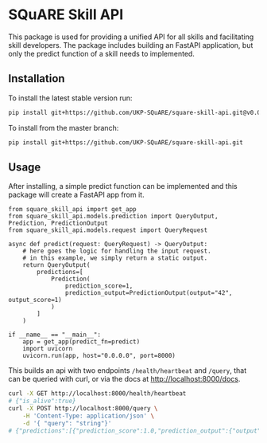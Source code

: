 # SQuARE Skill API
This package is used for providing a unified API for all skills and facilitating skill developers. The package includes building an FastAPI application, but only the predict function of a skill needs to implemented.

## Installation
To install the latest stable version run:
```bash
pip install git+https://github.com/UKP-SQuARE/square-skill-api.git@v0.0.12
```
To install from the master branch:
```bash
pip install git+https://github.com/UKP-SQuARE/square-skill-api.git
```

## Usage
After installing, a simple predict function can be implemented and this package will create a FastAPI app from it.
```python3
from square_skill_api import get_app
from square_skill_api.models.prediction import QueryOutput, Prediction, PredictionOutput
from square_skill_api.models.request import QueryRequest

async def predict(request: QueryRequest) -> QueryOutput:
    # here goes the logic for handling the input request.
    # in this example, we simply return a static output.
    return QueryOutput(
        predictions=[
            Prediction(
                prediction_score=1, 
                prediction_output=PredictionOutput(output="42", output_score=1)
            )
        ]
    )

if __name__ == "__main__":
    app = get_app(predict_fn=predict)
    import uvicorn
    uvicorn.run(app, host="0.0.0.0", port=8000)
```
This builds an api with two endpoints `/health/heartbeat` and `/query`, that can be queried with curl, or via the docs at [http://localhost:8000/docs](http://localhost:8000/docs).
```bash
curl -X GET http://localhost:8000/health/heartbeat
# {"is_alive":true}
curl -X POST http://localhost:8000/query \
    -H 'Content-Type: application/json' \
    -d '{ "query": "string"}'
# {"predictions":[{"prediction_score":1.0,"prediction_output":{"output":"42","output_score":1.0},"prediction_documents":[]}]}
```
